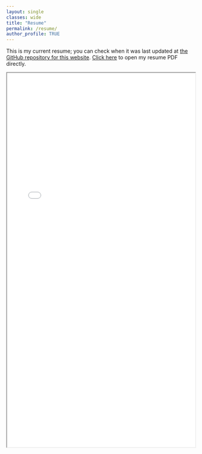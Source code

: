 ```yaml
---
layout: single
classes: wide
title: "Resume"
permalink: /resume/
author_profile: TRUE
---
```


This is my current resume; you can check when it was last updated at <a href="https://github.com/AristotleH/aristotleh.github.io">the GitHub
repository for this website</a>. <a href="/assets/docs/resume/Aristotle_Henderson_Resume.pdf">Click here</a> to open my resume PDF directly.

<iframe id="resumeFrame" src="/assets/docs/resume/Aristotle_Henderson_Resume.pdf" style="height: 1000px; width: 100%;"></iframe>
